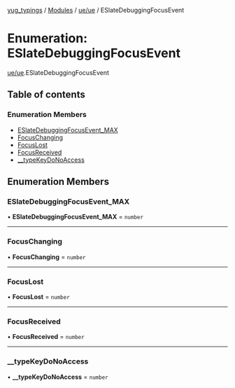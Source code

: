 [yug_typings](../README.md) / [Modules](../modules.md) / [ue/ue](../modules/ue_ue.md) / ESlateDebuggingFocusEvent

# Enumeration: ESlateDebuggingFocusEvent

[ue/ue](../modules/ue_ue.md).ESlateDebuggingFocusEvent

## Table of contents

### Enumeration Members

- [ESlateDebuggingFocusEvent\_MAX](ue_ue.ESlateDebuggingFocusEvent.md#eslatedebuggingfocusevent_max)
- [FocusChanging](ue_ue.ESlateDebuggingFocusEvent.md#focuschanging)
- [FocusLost](ue_ue.ESlateDebuggingFocusEvent.md#focuslost)
- [FocusReceived](ue_ue.ESlateDebuggingFocusEvent.md#focusreceived)
- [\_\_typeKeyDoNoAccess](ue_ue.ESlateDebuggingFocusEvent.md#__typekeydonoaccess)

## Enumeration Members

### ESlateDebuggingFocusEvent\_MAX

• **ESlateDebuggingFocusEvent\_MAX** = `number`

___

### FocusChanging

• **FocusChanging** = `number`

___

### FocusLost

• **FocusLost** = `number`

___

### FocusReceived

• **FocusReceived** = `number`

___

### \_\_typeKeyDoNoAccess

• **\_\_typeKeyDoNoAccess** = `number`
